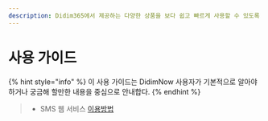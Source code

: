 ```yaml
---
description: Didim365에서 제공하는 다양한 상품을 보다 쉽고 빠르게 사용할 수 있도록 자세한 설명을 제공합니다.
---
```


# 사용 가이드

{% hint style="info" %}
이 사용 가이드는 DidimNow 사용자가 기본적으로 알아야 하거나 궁금해 할만한 내용을 중심으로 안내합다.
{% endhint %}

> * SMS 웹 서비스 [이용방법 ](sms/)

